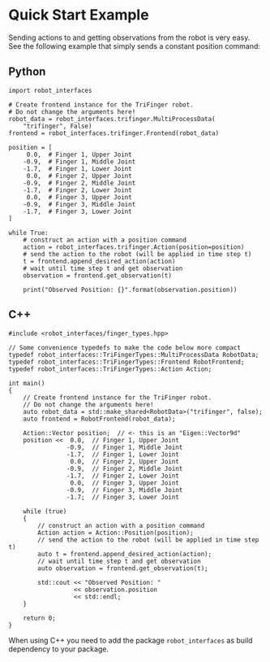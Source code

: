 Quick Start Example
===================

Sending actions to and getting observations from the robot is very easy.  See
the following example that simply sends a constant position command:


## Python

~~~~~~~~~~~~~~~~~~~~~~~~~~~~~~~~~~~~~~~~~~~~~~~~~~~~~~~~~~~~~~~~~~~~{.py}
import robot_interfaces

# Create frontend instance for the TriFinger robot.
# Do not change the arguments here!
robot_data = robot_interfaces.trifinger.MultiProcessData(
    "trifinger", False)
frontend = robot_interfaces.trifinger.Frontend(robot_data)

position = [
     0.0,  # Finger 1, Upper Joint
    -0.9,  # Finger 1, Middle Joint
    -1.7,  # Finger 1, Lower Joint
     0.0,  # Finger 2, Upper Joint
    -0.9,  # Finger 2, Middle Joint
    -1.7,  # Finger 2, Lower Joint
     0.0,  # Finger 3, Upper Joint
    -0.9,  # Finger 3, Middle Joint
    -1.7,  # Finger 3, Lower Joint
]

while True:
    # construct an action with a position command
    action = robot_interfaces.trifinger.Action(position=position)
    # send the action to the robot (will be applied in time step t)
    t = frontend.append_desired_action(action)
    # wait until time step t and get observation
    observation = frontend.get_observation(t)

    print("Observed Position: {}".format(observation.position))

~~~~~~~~~~~~~~~~~~~~~~~~~~~~~~~~~~~~~~~~~~~~~~~~~~~~~~~~~~~~~~~~~~~~



## C++

~~~~~~~~~~~~~~~~~~~~~~~~~~~~~~~~~~~~~~~~~~~~~~~~~~~~~~~~~~~~~~~~~~~~{.cpp}
#include <robot_interfaces/finger_types.hpp>

// Some convenience typedefs to make the code below more compact
typedef robot_interfaces::TriFingerTypes::MultiProcessData RobotData;
typedef robot_interfaces::TriFingerTypes::Frontend RobotFrontend;
typedef robot_interfaces::TriFingerTypes::Action Action;

int main()
{
    // Create frontend instance for the TriFinger robot.
    // Do not change the arguments here!
    auto robot_data = std::make_shared<RobotData>("trifinger", false);
    auto frontend = RobotFrontend(robot_data);

    Action::Vector position;  // <- this is an "Eigen::Vector9d"
    position <<  0.0,  // Finger 1, Upper Joint
                -0.9,  // Finger 1, Middle Joint
                -1.7,  // Finger 1, Lower Joint
                 0.0,  // Finger 2, Upper Joint
                -0.9,  // Finger 2, Middle Joint
                -1.7,  // Finger 2, Lower Joint
                 0.0,  // Finger 3, Upper Joint
                -0.9,  // Finger 3, Middle Joint
                -1.7;  // Finger 3, Lower Joint

    while (true)
    {
        // construct an action with a position command
        Action action = Action::Position(position);
        // send the action to the robot (will be applied in time step t)
        auto t = frontend.append_desired_action(action);
        // wait until time step t and get observation
        auto observation = frontend.get_observation(t);

        std::cout << "Observed Position: "
                  << observation.position
                  << std::endl;
    }

    return 0;
}
~~~~~~~~~~~~~~~~~~~~~~~~~~~~~~~~~~~~~~~~~~~~~~~~~~~~~~~~~~~~~~~~~~~~

When using C++ you need to add the package ``robot_interfaces`` as build
dependency to your package.


